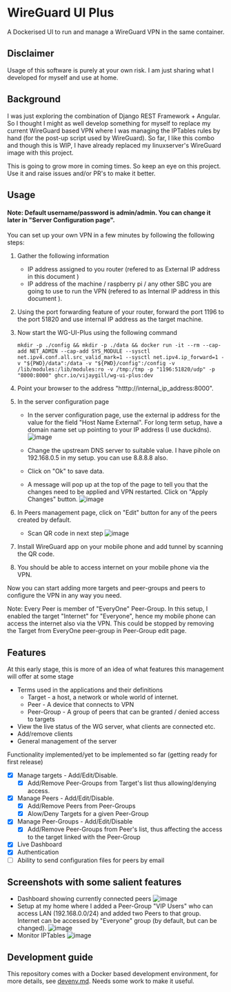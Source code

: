 # WireGuard UI Plus

A Dockerised UI to run and manage a WireGuard VPN in the same container.

## Disclaimer
Usage of this software is purely at your own risk. I am just sharing what I developed for myself and use at home.

## Background
I was just exploring the combination of Django REST Framework + Angular. So I thought I might as well develop something for myself to replace my current WireGuard based VPN where I was managing the IPTables rules by hand (for the post-up script used by WireGuard). So far, I like this combo and though this is WIP, I have already replaced my linuxserver's WireGuard image with this project.

This is going to grow more in coming times. So keep an eye on this project. Use it and raise issues and/or PR's to make it better.

## Usage
#### Note: Default username/password is admin/admin. You can change it later in "Server Configuration page".
You can set up your own VPN in a few minutes by following the following steps:
1. Gather the following information
   * IP address assigned to you router (refered to as External IP address in this document )
   * IP address of the machine / raspberry pi / any other SBC you are going to use to run the VPN (refered to as Internal IP address in this document ).
2. Using the port forwarding feature of your router, forward the port 1196 to the port 51820 and use internal IP address as the target machine.
3. Now start the WG-UI-Plus using the following command
   ```
   mkdir -p ./config && mkdir -p ./data && docker run -it --rm --cap-add NET_ADMIN --cap-add SYS_MODULE --sysctl net.ipv4.conf.all.src_valid_mark=1 --sysctl net.ipv4.ip_forward=1 -v "${PWD}/data":/data -v "${PWD}/config":/config -v /lib/modules:/lib/modules:ro -v /tmp:/tmp -p "1196:51820/udp" -p "8000:8000" ghcr.io/vijaygill/wg-ui-plus:dev
   ```
4. Point your browser to the address "htttp://internal_ip_address:8000".
5. In the server configuration page
   * In the server configuration page, use the external ip address for the value for the field "Host Name External". For long term setup, have a domain name set up pointing to your IP address (I use duckdns).
   ![image](https://github.com/vijaygill/wg-ui-plus/assets/8999486/bfd8fe01-a9b9-4a27-b2ff-2d01f24e30f7)

   * Change the upstream DNS server to suitable value. I have pihole on 192.168.0.5 in my setup. you can use 8.8.8.8 also.
   * Click on "Ok" to save data.
   * A message will pop up at the top of the page to tell you that the changes need to be applied and VPN restarted.
     Click on "Apply Changes" button.
     ![image](https://github.com/vijaygill/wg-ui-plus/assets/8999486/60dbb860-2baf-4db9-ab6c-f0ada77e1e0f)

6. In Peers management page, click on "Edit" button for any of the peers created by default.
   * Scan QR code in next step
     ![image](https://github.com/vijaygill/wg-ui-plus/assets/8999486/2851ad9b-9bfa-4b61-9aa1-0dfbdaf9d855)

7. Install WireGuard app on your mobile phone and add tunnel by scanning the QR code.
8. You should be able to access internet on your mobile phone via the VPN.

Now you can start adding more targets and peer-groups and peers to configure the VPN in any way you need.

Note: Every Peer is member of "EveryOne" Peer-Group. In this setup, I enabled the target "Internet" for "Everyone", hence my mobile phone can access the internet also via the VPN. This could be stopped by removing the Target from EveryOne peer-group in Peer-Group edit page.

## Features

At this early stage, this is more of an idea of what features this management will offer at some stage
* Terms used in the applications and their definitions
  * Target - a host, a network or whole world of internet.
  * Peer - A device that connects to VPN
  * Peer-Group - A group of peers that can be granted / denied access to targets 
* View the live status of the WG server, what clients are connected etc.
* Add/remove clients
* General management of the server

Functionality implemented/yet to be implemented so far (getting ready for first release)
- [x] Manage targets - Add/Edit/Disable.
  - [x] Add/Remove Peer-Groups from Target's list thus allowing/denying access.
- [x] Manage Peers - Add/Edit/Disable.
  - [x] Add/Remove Peers from Peer-Groups
  - [x] Alow/Deny Targets for a given Peer-Group
- [x] Manage Peer-Groups - Add/Edit/Disable
  - [x] Add/Remove Peer-Groups from Peer's list, thus affecting the access to the target linked with the Peer-Group
- [x] Live Dashboard
- [x] Authentication
- [ ] Ability to send configuration files for peers by email

## Screenshots with some salient features
* Dashboard showing currently connected peers
  ![image](https://github.com/vijaygill/wg-ui-plus/assets/8999486/537356fa-6f67-4286-9874-37beb699807c)
* Setup at my home where I added a Peer-Group "VIP Users" who can access LAN (192.168.0.0/24) and added two Peers to that group. Internet can be accessed by "Everyone" group (by default, but can be changed).
  ![image](https://github.com/vijaygill/wg-ui-plus/assets/8999486/3ce88394-83cc-44e6-ac89-a2b85f094cb6)
* Monitor IPTables
  ![image](https://github.com/vijaygill/wg-ui-plus/assets/8999486/c30c0a0a-aee4-464b-9e28-28719232e797)


## Development guide

This repository comes with a Docker based development environment, for more details, see [devenv.md](devenv.md). Needs some work to make it useful.
